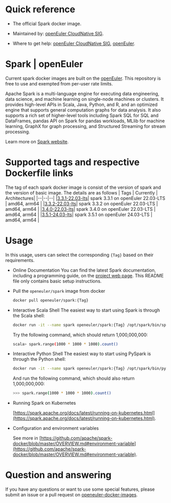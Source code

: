 # Quick reference

- The official Spark docker image.

- Maintained by: [openEuler CloudNative SIG](https://gitee.com/openeuler/cloudnative).

- Where to get help: [openEuler CloudNative SIG](https://gitee.com/openeuler/cloudnative), [openEuler](https://gitee.com/openeuler/community).
# Spark | openEuler
Current spark docker images are built on the [openEuler](https://repo.openeuler.org/). This repository is free to use and exempted from per-user rate limits.

Apache Spark is a multi-language engine for executing data engineering, data science, and machine learning on single-node machines or clusters. It provides high-level APIs in Scala, Java, Python, and R, and an optimized engine that supports general computation graphs for data analysis. It also supports a rich set of higher-level tools including Spark SQL for SQL and DataFrames, pandas API on Spark for pandas workloads, MLlib for machine learning, GraphX for graph processing, and Structured Streaming for stream processing.

Learn more on [Spark website](https://spark.apache.org/).
# Supported tags and respective Dockerfile links
The tag of each spark docker image is consist of the version of spark and the version of basic image. The details are as follows
| Tags | Currently |  Architectures|
|--|--|--|
|[3.3.1-22.03-lts](https://gitee.com/openeuler/openeuler-docker-images/blob/master/spark/3.3.1/22.03-lts/Dockerfile)| spark 3.3.1 on openEuler 22.03-LTS | amd64, arm64 |
|[3.3.2-22.03-lts](https://gitee.com/openeuler/openeuler-docker-images/blob/master/spark/3.3.2/22.03-lts/Dockerfile)| spark 3.3.2 on openEuler 22.03-LTS | amd64, arm64 |
|[3.4.0-22.03-lts](https://gitee.com/openeuler/openeuler-docker-images/blob/master/spark/3.4.0/22.03-lts/Dockerfile)| spark 3.4.0 on openEuler 22.03-LTS | amd64, arm64 |
|[3.5.1-24.03-lts](https://gitee.com/openeuler/openeuler-docker-images/blob/master/spark/3.5.1/24.03-lts/Dockerfile)| spark 3.5.1 on openEuler 24.03-LTS | amd64, arm64 |

# Usage
In this usage, users can select the corresponding `{Tag}`  based on their requirements.
- Online Documentation
You can find the latest Spark documentation, including a programming guide, on the [project web page](https://spark.apache.org/documentation.html). This README file only contains basic setup instructions.
- Pull the `openeuler/spark` image from docker
	```bash
	docker pull openeuler/spark:{Tag}
	```
- Interactive Scala Shell
The easiest way to start using Spark is through the Scala shell:
	```bash
	docker run -it --name spark openeuler/spark:{Tag} /opt/spark/bin/spark-shell
	```
	Try the following command, which should return 1,000,000,000:
	
	```bash
	scala> spark.range(1000 * 1000 * 1000).count()
	```
- Interactive Python Shell
The easiest way to start using PySpark is through the Python shell:
	```bash
	docker run -it --name spark openeuler/spark:{Tag} /opt/spark/bin/pyspark
	```
	And run the following command, which should also return 1,000,000,000:

	```bash
	>>> spark.range(1000 * 1000 * 1000).count()
	```
- Running Spark on Kubernetes

    [https://spark.apache.org/docs/latest/running-on-kubernetes.html⁠](https://spark.apache.org/docs/latest/running-on-kubernetes.html).
- Configuration and environment variables

    See more in [https://github.com/apache/spark-docker/blob/master/OVERVIEW.md#environment-variable](https://github.com/apache/spark-docker/blob/master/OVERVIEW.md#environment-variable).


# Question and answering
If you have any questions or want to use some special features, please submit an issue or a pull request on [openeuler-docker-images](https://gitee.com/openeuler/openeuler-docker-images).
